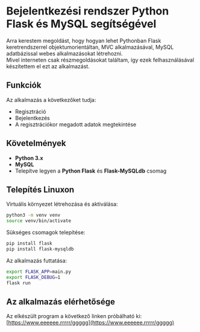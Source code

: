 # Bejelentkezési rendszer Python Flask és MySQL segítségével

Arra kerestem megoldást, hogy hogyan lehet Pythonban Flask keretrendszerrel objektumorientáltan, MVC alkalmazásával, MySQL adatbázissal webes alkalmazásokat létrehozni.  
Mivel interneten csak részmegoldásokat találtam, így ezek felhasználásával készítettem el ezt az alkalmazást.

## Funkciók

Az alkalmazás a következőket tudja:
- Regisztráció
- Bejelentkezés
- A regisztrációkor megadott adatok megtekintése

## Követelmények

- **Python 3.x**
- **MySQL**
- Telepítve legyen a **Python Flask** és **Flask-MySQLdb** csomag

## Telepítés Linuxon

Virtuális környezet létrehozása és aktiválása:

```bash
python3 -m venv venv
source venv/bin/activate  
```

Sükséges csomagok telepítése:

```bash
pip install flask
pip install flask-mysqldb
```

Az alkalmazás futtatása:

```bash
export FLASK_APP=main.py
export FLASK_DEBUG=1
flask run
```

## Az alkalmazás elérhetősége

Az elkészült program a következő linken próbálható ki:  
[https://www.eeeeee.rrrrr/ggggg](https://www.eeeeee.rrrrr/ggggg)


